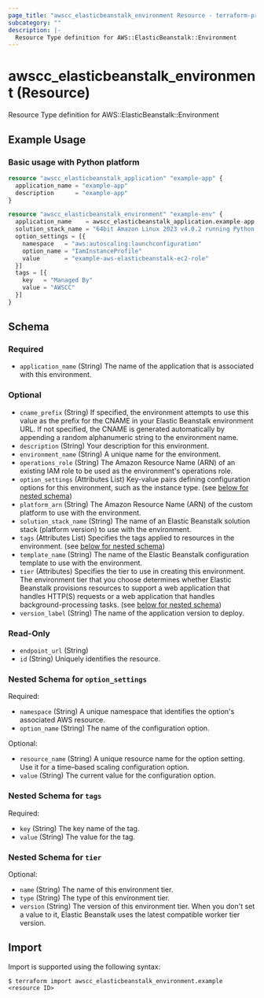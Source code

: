 ```yaml
---
page_title: "awscc_elasticbeanstalk_environment Resource - terraform-provider-awscc"
subcategory: ""
description: |-
  Resource Type definition for AWS::ElasticBeanstalk::Environment
---
```


# awscc_elasticbeanstalk_environment (Resource)

Resource Type definition for AWS::ElasticBeanstalk::Environment

## Example Usage

### Basic usage with Python platform
```terraform
resource "awscc_elasticbeanstalk_application" "example-app" {
  application_name = "example-app"
  description      = "example-app"
}

resource "awscc_elasticbeanstalk_environment" "example-env" {
  application_name    = awscc_elasticbeanstalk_application.example-app.application_name
  solution_stack_name = "64bit Amazon Linux 2023 v4.0.2 running Python 3.11"
  option_settings = [{
    namespace   = "aws:autoscaling:launchconfiguration"
    option_name = "IamInstanceProfile"
    value       = "example-aws-elasticbeanstalk-ec2-role"
  }]
  tags = [{
    key   = "Managed By"
    value = "AWSCC"
  }]
}
```


<!-- schema generated by tfplugindocs -->
## Schema

### Required

- `application_name` (String) The name of the application that is associated with this environment.

### Optional

- `cname_prefix` (String) If specified, the environment attempts to use this value as the prefix for the CNAME in your Elastic Beanstalk environment URL. If not specified, the CNAME is generated automatically by appending a random alphanumeric string to the environment name.
- `description` (String) Your description for this environment.
- `environment_name` (String) A unique name for the environment.
- `operations_role` (String) The Amazon Resource Name (ARN) of an existing IAM role to be used as the environment's operations role.
- `option_settings` (Attributes List) Key-value pairs defining configuration options for this environment, such as the instance type. (see [below for nested schema](#nestedatt--option_settings))
- `platform_arn` (String) The Amazon Resource Name (ARN) of the custom platform to use with the environment.
- `solution_stack_name` (String) The name of an Elastic Beanstalk solution stack (platform version) to use with the environment.
- `tags` (Attributes List) Specifies the tags applied to resources in the environment. (see [below for nested schema](#nestedatt--tags))
- `template_name` (String) The name of the Elastic Beanstalk configuration template to use with the environment.
- `tier` (Attributes) Specifies the tier to use in creating this environment. The environment tier that you choose determines whether Elastic Beanstalk provisions resources to support a web application that handles HTTP(S) requests or a web application that handles background-processing tasks. (see [below for nested schema](#nestedatt--tier))
- `version_label` (String) The name of the application version to deploy.

### Read-Only

- `endpoint_url` (String)
- `id` (String) Uniquely identifies the resource.

<a id="nestedatt--option_settings"></a>
### Nested Schema for `option_settings`

Required:

- `namespace` (String) A unique namespace that identifies the option's associated AWS resource.
- `option_name` (String) The name of the configuration option.

Optional:

- `resource_name` (String) A unique resource name for the option setting. Use it for a time–based scaling configuration option.
- `value` (String) The current value for the configuration option.


<a id="nestedatt--tags"></a>
### Nested Schema for `tags`

Required:

- `key` (String) The key name of the tag.
- `value` (String) The value for the tag.


<a id="nestedatt--tier"></a>
### Nested Schema for `tier`

Optional:

- `name` (String) The name of this environment tier.
- `type` (String) The type of this environment tier.
- `version` (String) The version of this environment tier. When you don't set a value to it, Elastic Beanstalk uses the latest compatible worker tier version.

## Import

Import is supported using the following syntax:

```shell
$ terraform import awscc_elasticbeanstalk_environment.example <resource ID>
```